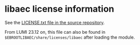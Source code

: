 # libaec license information

See the 
[LICENSE.txt file in the source repository](https://gitlab.dkrz.de/k202009/libaec/-/blob/master/LICENSE.txt).

From LUMI 23.12 on, this file can also be found in
`$EBROOTLIBAEC/share/licenses/libaec` after loading the module.
